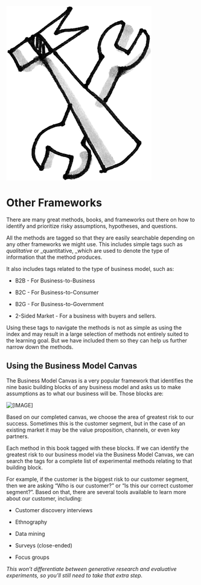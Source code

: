 ![](/assets/Icon-Tools.png)

# Other Frameworks

There are many great methods, books, and frameworks out there on how to identify and prioritize risky assumptions, hypotheses, and questions.

All the methods are tagged so that they are easily searchable depending on any other frameworks we might use. This includes simple tags such as _qualitative_ or _quantitative, _which are used to denote the type of information that the method produces.

It also includes tags related to the type of business model, such as:

* B2B - For Business-to-Business

* B2C - For Business-to-Consumer

* B2G - For Business-to-Government

* 2-Sided Market - For a business with buyers and sellers.

Using these tags to navigate the methods is not as simple as using the index and may result in a large selection of methods not entirely suited to the learning goal. But we have included them so they can help us further narrow down the methods.

## **Using the Business Model Canvas**

The Business Model Canvas is a very popular framework that identifies the nine basic building blocks of any business model and asks us to make assumptions as to what our business will be. Those blocks are:

![\[IMAGE\]
](https://upload.wikimedia.org/wikipedia/commons/thumb/1/10/Business_Model_Canvas.png/1200px-Business_Model_Canvas.png)

Based on our completed canvas, we choose the area of greatest risk to our success. Sometimes this is the customer segment, but in the case of an existing market it may be the value proposition, channels, or even key partners.

Each method in this book tagged with these blocks. If we can identify the greatest risk to our business model via the Business Model Canvas, we can search the tags for a complete list of experimental methods relating to that building block.

For example, if the customer is the biggest risk to our customer segment, then we are asking “Who is our customer?” or “Is this our correct customer segment?”. Based on that, there are several tools available to learn more about our customer, including:

* Customer discovery interviews

* Ethnography

* Data mining

* Surveys \(close-ended\)

* Focus groups

_This won’t differentiate between generative research and evaluative experiments, so you’ll still need to take that extra step._

